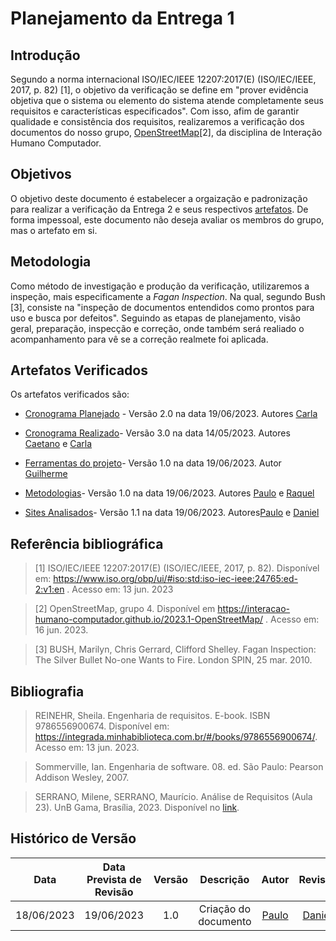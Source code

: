 # Planejamento da Entrega 1

## Introdução
Segundo a norma internacional ISO/IEC/IEEE 12207:2017(E) (ISO/IEC/IEEE, 2017, p. 82) [1], o objetivo da verificação se define em "prover evidência objetiva que o sistema ou elemento do sistema atende completamente seus requisitos e características especificados". Com isso, afim de garantir qualidade e consistência dos requisitos, realizaremos a verificação dos documentos do nosso grupo, [OpenStreetMap](https://interacao-humano-computador.github.io/2023.1-OpenStreetMap/)[2], da disciplina de Interação Humano Computador.

## Objetivos
O objetivo deste documento é estabelecer a orgaização e padronização para realizar a verificação da Entrega 2 e seus respectivos <a href="#artefatos">artefatos</a>. De forma impessoal, este documento não deseja avaliar os membros do grupo, mas o artefato em si.

## Metodologia
Como método de investigação e produção da verificação, utilizaremos a inspeção, mais especificamente a _Fagan Inspection_. Na qual, segundo Bush [3], consiste na "inspeção de documentos entendidos como prontos para uso e busca por defeitos". Seguindo as etapas de planejamento, visão geral, preparação, inspecção e correção, onde também será realiado o acompanhamento para vê se a correção realmete foi aplicada. 

<div id="artefatos"></div>

## Artefatos Verificados
Os artefatos verificados são:


- [Cronograma Planejado](https://interacao-humano-computador.github.io/2023.1-OpenStreetMap/Planejamento/Cronograma/) - Versão 2.0 na data 19/06/2023. Autores [Carla](https://github.com/ccarlaa) 
- [Cronograma Realizado](https://interacao-humano-computador.github.io/2023.1-OpenStreetMap/Planejamento/Cronograma_Realizado/)- Versão 3.0 na data 14/05/2023. Autores [Caetano](https://github.com/caeslucio) e  [Carla](https://github.com/ccarlaa)

- [Ferramentas do projeto](https://interacao-humano-computador.github.io/2023.1-OpenStreetMap/Planejamento/Ferramentas/)- Versão 1.0 na data 19/06/2023. Autor [Guilherme](https://github.com/guilhermekishimoto)
- [Metodologias](https://interacao-humano-computador.github.io/2023.1-OpenStreetMap/Planejamento/Metodologias/)- Versão 1.0 na data 19/06/2023. Autores [Paulo](https://github.com/PauloVictorFS) e [Raquel](https://github.com/raqueleucaria)
- [Sites Analisados](https://interacao-humano-computador.github.io/2023.1-OpenStreetMap/Planejamento/Sites_Analisados/)- Versão 1.1 na data 19/06/2023. Autores[Paulo](https://github.com/PauloVictorFS) e [Daniel](https://github.com/daniel-de-sousa)


## Referência bibliográfica

> [1] ISO/IEC/IEEE 12207:2017(E) (ISO/IEC/IEEE, 2017, p. 82). Disponível em: https://www.iso.org/obp/ui/#iso:std:iso-iec-ieee:24765:ed-2:v1:en . Acesso em: 13 jun. 2023

> [2] OpenStreetMap, grupo 4. Disponível em <https://interacao-humano-computador.github.io/2023.1-OpenStreetMap/> . Acesso em: 16 jun. 2023.

> [3] BUSH, Marilyn, Chris Gerrard, Clifford Shelley. Fagan Inspection: The Silver Bullet No-one Wants to Fire. London SPIN, 25 mar. 2010.

## Bibliografia

> REINEHR, Sheila. Engenharia de requisitos. E-book. ISBN 9786556900674. Disponível em: <https://integrada.minhabiblioteca.com.br/#/books/9786556900674/>. Acesso em: 13 jun. 2023.

> Sommerville, Ian. Engenharia de software. 08. ed. São Paulo: Pearson Addison Wesley, 2007.

> SERRANO, Milene, SERRANO, Maurício. Análise de Requisitos (Aula 23). UnB Gama, Brasília, 2023. Disponível no [link](../assets/referencias/Requisitos%20-%20Aula%20023.pdf).

## Histórico de Versão
|    Data    | Data Prevista de Revisão | Versão |      Descrição       |                                 Autor                                  |               Revisor               |
| :--------: | :----------------------: | :----: | :------------------: | :--------------------------------------------: | :---------------------------------: |
| 18/06/2023 |        19/06/2023        |  1.0   | Criação do documento | [Paulo](https://github.com/PauloVictorFS)   | [Daniel](https://github.com/daniel-de-sousa)|